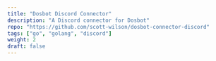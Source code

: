 ```yaml
---
title: "Dosbot Discord Connector"
description: "A Discord connector for Dosbot"
repo: "https://github.com/scott-wilson/dosbot-connector-discord"
tags: ["go", "golang", "discord"]
weight: 2
draft: false
---
```

